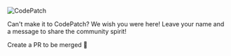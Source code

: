 
![CodePatch](https://candidcontributions.com/images/codepatch_logo_600x300.png)

Can't make it to CodePatch? We wish you were here! Leave your name and a message to share the community spirit! 

Create a PR to be merged 🥕

